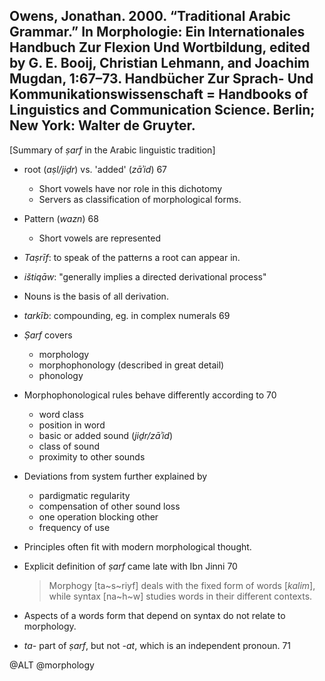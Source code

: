 ## Owens, Jonathan. 2000. “Traditional Arabic Grammar.” In Morphologie: Ein Internationales Handbuch Zur Flexion Und Wortbildung, edited by G. E. Booij, Christian Lehmann, and Joachim Mugdan, 1:67–73. Handbücher Zur Sprach- Und Kommunikationswissenschaft = Handbooks of Linguistics and Communication Science. Berlin; New York: Walter de Gruyter.

[Summary of *ṣarf* in the Arabic linguistic tradition]

- root (*aṣl/jiḏr*) vs. 'added' (*zāʾid*) 67
  - Short vowels have nor role in this dichotomy
  - Servers as classification of morphological forms.
- Pattern (*wazn*) 68
  - Short vowels are represented
- *Taṣrīf*: to speak of the patterns a root can appear in.
- *ištiqāw*: "generally implies a directed derivational process"

- Nouns is the basis of all derivation.

- *tarkīb*: compounding, eg. in complex numerals 69

- *Ṣarf* covers
  - morphology
  - morphophonology (described in great detail)
  - phonology

- Morphophonological rules behave differently according to 70
  - word class
  - position in word
  - basic or added sound (*jiḏr/zāʾid*)
  - class of sound
  - proximity to other sounds

- Deviations from system further explained by
  - pardigmatic regularity
  - compensation of other sound loss
  - one operation blocking other
  - frequency of use

- Principles often fit with modern morphological thought.

- Explicit definition of *ṣarf* came late with Ibn Jinni 70

  > Morphogy [ta~s~riyf] deals with  the fixed form of words [*kalim*], while syntax [na~h~w] studies words in their different contexts.

- Aspects of a words form that depend on syntax do not relate to morphology.

- *ta-* part of *ṣarf*, but not *-at*, which is an independent pronoun. 71

@ALT
@morphology

